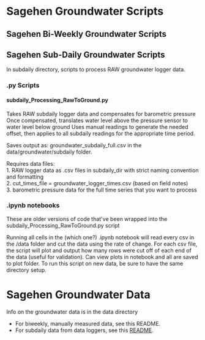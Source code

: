# Sagehen Groundwater Scripts

## Sagehen Bi-Weekly Groundwater Scripts

## Sagehen Sub-Daily Groundwater Scripts
In subdaily directory, scripts to process RAW groundwater logger data.

### .py Scripts

#### subdaily_Processing_RawToGround.py
Takes RAW subdaily logger data and compensates for barometric pressure
Once compensated, translates water level above the pressure sensor to water level below ground
Uses manual readings to generate the needed offset, 
    then applies to all subdaily readings for the appropriate time period.

Saves output as: groundwater_subdaily_full.csv in the data/groundwater/subdaily folder.

Requires data files:  
    1. RAW logger data as .csv files in subdaily_dir with strict 
        naming convention and formatting  
    2. cut_times_file = groundwater_logger_times.csv (based on field notes)  
    3. barometric pressure data for the full time series that you want to process  

### .ipynb notebooks
These are older versions of code that've been wrapped into the subdaily_Processing_RawToGround.py script

Running all cells in the (which one?) .ipynb notebook will read every csv in the /data folder and cut the data using the rate of change. For each csv file, the script will plot and output how many rows were cut off of each end of the data (useful for validation). Can view plots in notebook and all are saved to plot folder. To run this script on new data, be sure to have the same directory setup.

# Sagehen Groundwater Data
Info on the groundwater data is in the data directory
- For biweekly, manually measured data, see this README.
- For subdaily data from data loggers, see this [README](https://github.com/jnatali/sagehen_meadows/blob/main/data/field_observations/groundwater/subdaily_loggers/README.md).

